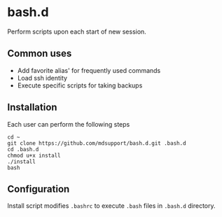 # bash.d
Perform scripts upon each start of new session.

## Common uses
- Add favorite alias' for frequently used commands
- Load ssh identity
- Execute specific scripts for taking backups

## Installation
Each user can perform the following steps
```
cd ~
git clone https://github.com/mdsupport/bash.d.git .bash.d
cd .bash.d
chmod u+x install
./install
bash
```

## Configuration
Install script modifies `.bashrc` to execute `.bash` files in `.bash.d` directory.

